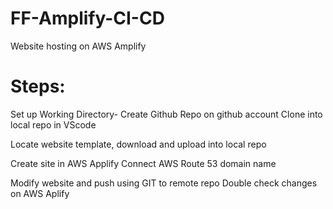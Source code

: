 # FF-Amplify-CI-CD
Website hosting on AWS Amplify

# Steps:
Set up Working Directory-
Create Github Repo on github account
Clone into local repo in VScode

Locate website template, download and upload into local repo

Create site in AWS Applify
Connect AWS Route 53 domain name

Modify website and push using GIT to remote repo
Double check changes on AWS Aplify

